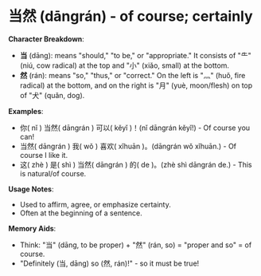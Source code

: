 # **当然 (dāngrán) - of course; certainly**

**Character Breakdown**:  
- **当** (dāng): means "should," "to be," or "appropriate." It consists of "⺧" (niú, cow radical) at the top and "小" (xiǎo, small) at the bottom.  
- **然** (rán): means "so," "thus," or "correct." On the left is "灬" (huǒ, fire radical) at the bottom, and on the right is "月" (yuè, moon/flesh) on top of "犬" (quǎn, dog).

**Examples**:  
- 你( nǐ ) 当然( dāngrán ) 可以( kěyǐ )！(nǐ dāngrán kěyǐ!) - Of course you can!  
- 当然( dāngrán ) 我( wǒ ) 喜欢( xǐhuān )。(dāngrán wǒ xǐhuān.) - Of course I like it.  
- 这( zhè ) 是( shì ) 当然( dāngrán ) 的( de )。(zhè shì dāngrán de.) - This is natural/of course.

**Usage Notes**:  
- Used to affirm, agree, or emphasize certainty.  
- Often at the beginning of a sentence.

**Memory Aids**:  
- Think: "当" (dāng, to be proper) + "然" (rán, so) = "proper and so" = of course.  
- "Definitely (当, dāng) so (然, rán)!" - so it must be true!